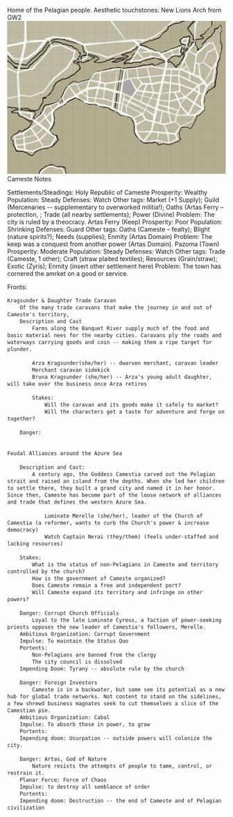 Home of the Pelagian people.
Aesthetic touchstones: New Lions Arch from GW2
![](Greater%20Province%20of%20Cameste.png)Cameste Notes

Settlements/Steadings:
	Holy Republic of Cameste
		Prosperity: Wealthy
		Population: Steady
		Defenses: Watch
		Other tags: Market (+1 Supply); Guild (Mercenaries -- supplementary to overworked militia!); Oaths (Artas Ferry – protection, ; Trade (all nearby settlements); Power (Divine)
		Problem: The city is ruled by a theocracy.
	Artas Ferry (Keep)
		Prosperity: Poor
		Population: Shrinking
		Defenses: Guard
		Other tags: Oaths (Cameste – fealty); Blight (nature spirits?); Needs (supplies); Enmity (Artas Domain)
		Problem: The keep was a conquest from another power (Artas Domain).
	Pazoma (Town)
		Prosperity: Moderate
		Population: Steady
		Defenses: Watch
		Other tags: Trade (Cameste, 1 other); Craft (straw plaited textiles); Resources (Grain/straw); Exotic (Zyris); Enmity (insert other settlement here)
		Problem: The town has cornered the amrket on a good or service.
	
Fronts:

	Kragsunder & Daughter Trade Caravan
		Of the many trade caravans that make the journey in and out of Cameste's territory, 
		Description and Cast
			Farms along the Banquet River supply much of the food and basic material nees for the nearby cities. Caravans ply the roads and waterways carrying goods and coin -- making them a ripe target for plunder.
			
			Arza Kragsunder(she/her) -- dwarven merchant, caravan leader
			Merchant caravan sidekick
			Bruna Kragsunder (she/her) -- Arza's young adult daughter, will take over the business once Arza retires
			
			Stakes:
				Will the caravan and its goods make it safely to market?
				Will the characters get a taste for adventure and forge on together?
				
		Danger: 
		

	Feudal Alliances around the Azure Sea
	
		Description and Cast:
			A century ago, the Goddess Camestia carved out the Pelagian strait and raised an island from the depths. When she led her children to settle there, they built a grand city and named it in her honor. Since then, Cameste has become part of the loose network of alliances and trade that defines the western Azure Sea. 
			
				Luminate Merelle (she/her), leader of the Church of Camestia (a reformer, wants to curb the Church's power & increase democracy)
				Watch Captain Nerai (they/them) (feels under-staffed and lacking resources)
	
		Stakes:
			What is the status of non-Pelagians in Cameste and territory controlled by the church?
			How is the government of Cameste organized?
			Does Cameste remain a free and independent port?
			Will Cameste expand its territory and infringe on other powers?
	
		Danger: Corrupt Church Officials
			Loyal to the late Luminate Cyreus, a faction of power-seeking priests opposes the new leader of Camestia's followers, Merelle.
		Ambitious Organization: Corrupt Government
		Impulse: To maintain the Status Quo
		Portents:
			Non-Pelagians are banned from the clergy
			The city council is dissolved
		Impending Doom: Tyrany -- absolute rule by the church
		
		Danger: Foreign Investors
			Cameste is in a backwater, but some see its potential as a new hub for global trade networks. Not content to stand on the sidelines, a few shrewd business magnates seek to cut themselves a slice of the Camestian pie.
		Ambitious Organization: Cabal
		Impulse: To absorb those in power, to grow
		Portents:
		Impending doom: Usurpation -- outside powers will colonize the city.
		
		Danger: Artas, God of Nature
			Nature resists the attempts of people to tame, control, or restrain it. 
		Planar Force: Force of Chaos
		Impulse: to destroy all semblance of order
		Portents:
		Impending doom: Destruction -- the end of Cameste and of Pelagian civilization